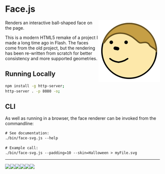 # Face.js

<img src="screenshots/face.png" align="right" width="200" />

Renders an interactive ball-shaped face on the page.

This is a modern HTML5 remake of a project I made a long time ago in
Flash. The faces come from the old project, but the rendering has been
re-written from scratch for better consistency and more supported
geometries.

## Running Locally

```sh
npm install -g http-server;
http-server . -p 8080 -o;
```

## CLI

As well as running in a browser, the face renderer can be invoked from
the commandline:

```shell
# See documentation:
./bin/face-svg.js --help

# Example call:
./bin/face-svg.js --padding=10 --skin=Halloween > myFile.svg
````

---

<img src="screenshots/Clyde.png" width="100"
/><img src="screenshots/Halloween.png" width="100"
/><img src="screenshots/Bonfire.png" width="100"
/><img src="screenshots/Christmas.png" width="100"
/><img src="screenshots/Eye.png" width="100"
/><img src="screenshots/TestPattern.png" width="100"
/>
